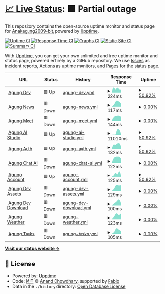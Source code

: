# [📈 Live Status](https://status.agungdev.com): <!--live status--> **🟧 Partial outage**

This repository contains the open-source uptime monitor and status page for [Anakagung2009-bit](https://status.agungdev.com), powered by [Upptime](https://github.com/upptime/upptime).

[![Uptime CI](https://github.com/Anakagung2009-bit/agungdevserverstatus/workflows/Uptime%20CI/badge.svg)](https://github.com/Anakagung2009-bit/agungdevserverstatus/actions?query=workflow%3A%22Uptime+CI%22)
[![Response Time CI](https://github.com/Anakagung2009-bit/agungdevserverstatus/workflows/Response%20Time%20CI/badge.svg)](https://github.com/Anakagung2009-bit/agungdevserverstatus/actions?query=workflow%3A%22Response+Time+CI%22)
[![Graphs CI](https://github.com/Anakagung2009-bit/agungdevserverstatus/workflows/Graphs%20CI/badge.svg)](https://github.com/Anakagung2009-bit/agungdevserverstatus/actions?query=workflow%3A%22Graphs+CI%22)
[![Static Site CI](https://github.com/Anakagung2009-bit/agungdevserverstatus/workflows/Static%20Site%20CI/badge.svg)](https://github.com/Anakagung2009-bit/agungdevserverstatus/actions?query=workflow%3A%22Static+Site+CI%22)
[![Summary CI](https://github.com/Anakagung2009-bit/agungdevserverstatus/workflows/Summary%20CI/badge.svg)](https://github.com/Anakagung2009-bit/agungdevserverstatus/actions?query=workflow%3A%22Summary+CI%22)

With [Upptime](https://upptime.js.org), you can get your own unlimited and free uptime monitor and status page, powered entirely by a GitHub repository. We use [Issues](https://github.com/Anakagung2009-bit/agungdevserverstatus/issues) as incident reports, [Actions](https://github.com/Anakagung2009-bit/agungdevserverstatus/actions) as uptime monitors, and [Pages](https://status.agungdev.com) for the status page.

<!--start: status pages-->
<!-- This summary is generated by Upptime (https://github.com/upptime/upptime) -->
<!-- Do not edit this manually, your changes will be overwritten -->
<!-- prettier-ignore -->
| URL | Status | History | Response Time | Uptime |
| --- | ------ | ------- | ------------- | ------ |
| <img alt="" src="https://icons.duckduckgo.com/ip3/agungdev.com.ico" height="13"> [Agung Dev](https://agungdev.com) | 🟩 Up | [agung-dev.yml](https://github.com/Anakagung2009-bit/agungdevserverstatus/commits/HEAD/history/agung-dev.yml) | <details><summary><img alt="Response time graph" src="./graphs/agung-dev/response-time-week.png" height="20"> 224ms</summary><br><a href="https://status.agungdev.com/history/agung-dev"><img alt="Response time 322" src="https://img.shields.io/endpoint?url=https%3A%2F%2Fraw.githubusercontent.com%2FAnakagung2009-bit%2Fagungdevserverstatus%2FHEAD%2Fapi%2Fagung-dev%2Fresponse-time.json"></a><br><a href="https://status.agungdev.com/history/agung-dev"><img alt="24-hour response time 158" src="https://img.shields.io/endpoint?url=https%3A%2F%2Fraw.githubusercontent.com%2FAnakagung2009-bit%2Fagungdevserverstatus%2FHEAD%2Fapi%2Fagung-dev%2Fresponse-time-day.json"></a><br><a href="https://status.agungdev.com/history/agung-dev"><img alt="7-day response time 224" src="https://img.shields.io/endpoint?url=https%3A%2F%2Fraw.githubusercontent.com%2FAnakagung2009-bit%2Fagungdevserverstatus%2FHEAD%2Fapi%2Fagung-dev%2Fresponse-time-week.json"></a><br><a href="https://status.agungdev.com/history/agung-dev"><img alt="30-day response time 297" src="https://img.shields.io/endpoint?url=https%3A%2F%2Fraw.githubusercontent.com%2FAnakagung2009-bit%2Fagungdevserverstatus%2FHEAD%2Fapi%2Fagung-dev%2Fresponse-time-month.json"></a><br><a href="https://status.agungdev.com/history/agung-dev"><img alt="1-year response time 322" src="https://img.shields.io/endpoint?url=https%3A%2F%2Fraw.githubusercontent.com%2FAnakagung2009-bit%2Fagungdevserverstatus%2FHEAD%2Fapi%2Fagung-dev%2Fresponse-time-year.json"></a></details> | <details><summary><a href="https://status.agungdev.com/history/agung-dev">50.92%</a></summary><a href="https://status.agungdev.com/history/agung-dev"><img alt="All-time uptime 93.60%" src="https://img.shields.io/endpoint?url=https%3A%2F%2Fraw.githubusercontent.com%2FAnakagung2009-bit%2Fagungdevserverstatus%2FHEAD%2Fapi%2Fagung-dev%2Fuptime.json"></a><br><a href="https://status.agungdev.com/history/agung-dev"><img alt="24-hour uptime 100.00%" src="https://img.shields.io/endpoint?url=https%3A%2F%2Fraw.githubusercontent.com%2FAnakagung2009-bit%2Fagungdevserverstatus%2FHEAD%2Fapi%2Fagung-dev%2Fuptime-day.json"></a><br><a href="https://status.agungdev.com/history/agung-dev"><img alt="7-day uptime 50.92%" src="https://img.shields.io/endpoint?url=https%3A%2F%2Fraw.githubusercontent.com%2FAnakagung2009-bit%2Fagungdevserverstatus%2FHEAD%2Fapi%2Fagung-dev%2Fuptime-week.json"></a><br><a href="https://status.agungdev.com/history/agung-dev"><img alt="30-day uptime 87.86%" src="https://img.shields.io/endpoint?url=https%3A%2F%2Fraw.githubusercontent.com%2FAnakagung2009-bit%2Fagungdevserverstatus%2FHEAD%2Fapi%2Fagung-dev%2Fuptime-month.json"></a><br><a href="https://status.agungdev.com/history/agung-dev"><img alt="1-year uptime 93.60%" src="https://img.shields.io/endpoint?url=https%3A%2F%2Fraw.githubusercontent.com%2FAnakagung2009-bit%2Fagungdevserverstatus%2FHEAD%2Fapi%2Fagung-dev%2Fuptime-year.json"></a></details>
| <img alt="" src="https://icons.duckduckgo.com/ip3/news.agungdev.com.ico" height="13"> [Agung News](https://news.agungdev.com) | 🟥 Down | [agung-news.yml](https://github.com/Anakagung2009-bit/agungdevserverstatus/commits/HEAD/history/agung-news.yml) | <details><summary><img alt="Response time graph" src="./graphs/agung-news/response-time-week.png" height="20"> 117ms</summary><br><a href="https://status.agungdev.com/history/agung-news"><img alt="Response time 376" src="https://img.shields.io/endpoint?url=https%3A%2F%2Fraw.githubusercontent.com%2FAnakagung2009-bit%2Fagungdevserverstatus%2FHEAD%2Fapi%2Fagung-news%2Fresponse-time.json"></a><br><a href="https://status.agungdev.com/history/agung-news"><img alt="24-hour response time 87" src="https://img.shields.io/endpoint?url=https%3A%2F%2Fraw.githubusercontent.com%2FAnakagung2009-bit%2Fagungdevserverstatus%2FHEAD%2Fapi%2Fagung-news%2Fresponse-time-day.json"></a><br><a href="https://status.agungdev.com/history/agung-news"><img alt="7-day response time 117" src="https://img.shields.io/endpoint?url=https%3A%2F%2Fraw.githubusercontent.com%2FAnakagung2009-bit%2Fagungdevserverstatus%2FHEAD%2Fapi%2Fagung-news%2Fresponse-time-week.json"></a><br><a href="https://status.agungdev.com/history/agung-news"><img alt="30-day response time 394" src="https://img.shields.io/endpoint?url=https%3A%2F%2Fraw.githubusercontent.com%2FAnakagung2009-bit%2Fagungdevserverstatus%2FHEAD%2Fapi%2Fagung-news%2Fresponse-time-month.json"></a><br><a href="https://status.agungdev.com/history/agung-news"><img alt="1-year response time 376" src="https://img.shields.io/endpoint?url=https%3A%2F%2Fraw.githubusercontent.com%2FAnakagung2009-bit%2Fagungdevserverstatus%2FHEAD%2Fapi%2Fagung-news%2Fresponse-time-year.json"></a></details> | <details><summary><a href="https://status.agungdev.com/history/agung-news">0.00%</a></summary><a href="https://status.agungdev.com/history/agung-news"><img alt="All-time uptime 89.23%" src="https://img.shields.io/endpoint?url=https%3A%2F%2Fraw.githubusercontent.com%2FAnakagung2009-bit%2Fagungdevserverstatus%2FHEAD%2Fapi%2Fagung-news%2Fuptime.json"></a><br><a href="https://status.agungdev.com/history/agung-news"><img alt="24-hour uptime 0.00%" src="https://img.shields.io/endpoint?url=https%3A%2F%2Fraw.githubusercontent.com%2FAnakagung2009-bit%2Fagungdevserverstatus%2FHEAD%2Fapi%2Fagung-news%2Fuptime-day.json"></a><br><a href="https://status.agungdev.com/history/agung-news"><img alt="7-day uptime 0.00%" src="https://img.shields.io/endpoint?url=https%3A%2F%2Fraw.githubusercontent.com%2FAnakagung2009-bit%2Fagungdevserverstatus%2FHEAD%2Fapi%2Fagung-news%2Fuptime-week.json"></a><br><a href="https://status.agungdev.com/history/agung-news"><img alt="30-day uptime 75.94%" src="https://img.shields.io/endpoint?url=https%3A%2F%2Fraw.githubusercontent.com%2FAnakagung2009-bit%2Fagungdevserverstatus%2FHEAD%2Fapi%2Fagung-news%2Fuptime-month.json"></a><br><a href="https://status.agungdev.com/history/agung-news"><img alt="1-year uptime 89.23%" src="https://img.shields.io/endpoint?url=https%3A%2F%2Fraw.githubusercontent.com%2FAnakagung2009-bit%2Fagungdevserverstatus%2FHEAD%2Fapi%2Fagung-news%2Fuptime-year.json"></a></details>
| <img alt="" src="https://icons.duckduckgo.com/ip3/meet.agungdev.com.ico" height="13"> [Agung Meet](https://meet.agungdev.com) | 🟥 Down | [agung-meet.yml](https://github.com/Anakagung2009-bit/agungdevserverstatus/commits/HEAD/history/agung-meet.yml) | <details><summary><img alt="Response time graph" src="./graphs/agung-meet/response-time-week.png" height="20"> 144ms</summary><br><a href="https://status.agungdev.com/history/agung-meet"><img alt="Response time 2423" src="https://img.shields.io/endpoint?url=https%3A%2F%2Fraw.githubusercontent.com%2FAnakagung2009-bit%2Fagungdevserverstatus%2FHEAD%2Fapi%2Fagung-meet%2Fresponse-time.json"></a><br><a href="https://status.agungdev.com/history/agung-meet"><img alt="24-hour response time 131" src="https://img.shields.io/endpoint?url=https%3A%2F%2Fraw.githubusercontent.com%2FAnakagung2009-bit%2Fagungdevserverstatus%2FHEAD%2Fapi%2Fagung-meet%2Fresponse-time-day.json"></a><br><a href="https://status.agungdev.com/history/agung-meet"><img alt="7-day response time 144" src="https://img.shields.io/endpoint?url=https%3A%2F%2Fraw.githubusercontent.com%2FAnakagung2009-bit%2Fagungdevserverstatus%2FHEAD%2Fapi%2Fagung-meet%2Fresponse-time-week.json"></a><br><a href="https://status.agungdev.com/history/agung-meet"><img alt="30-day response time 2146" src="https://img.shields.io/endpoint?url=https%3A%2F%2Fraw.githubusercontent.com%2FAnakagung2009-bit%2Fagungdevserverstatus%2FHEAD%2Fapi%2Fagung-meet%2Fresponse-time-month.json"></a><br><a href="https://status.agungdev.com/history/agung-meet"><img alt="1-year response time 2423" src="https://img.shields.io/endpoint?url=https%3A%2F%2Fraw.githubusercontent.com%2FAnakagung2009-bit%2Fagungdevserverstatus%2FHEAD%2Fapi%2Fagung-meet%2Fresponse-time-year.json"></a></details> | <details><summary><a href="https://status.agungdev.com/history/agung-meet">0.00%</a></summary><a href="https://status.agungdev.com/history/agung-meet"><img alt="All-time uptime 0.00%" src="https://img.shields.io/endpoint?url=https%3A%2F%2Fraw.githubusercontent.com%2FAnakagung2009-bit%2Fagungdevserverstatus%2FHEAD%2Fapi%2Fagung-meet%2Fuptime.json"></a><br><a href="https://status.agungdev.com/history/agung-meet"><img alt="24-hour uptime 0.00%" src="https://img.shields.io/endpoint?url=https%3A%2F%2Fraw.githubusercontent.com%2FAnakagung2009-bit%2Fagungdevserverstatus%2FHEAD%2Fapi%2Fagung-meet%2Fuptime-day.json"></a><br><a href="https://status.agungdev.com/history/agung-meet"><img alt="7-day uptime 0.00%" src="https://img.shields.io/endpoint?url=https%3A%2F%2Fraw.githubusercontent.com%2FAnakagung2009-bit%2Fagungdevserverstatus%2FHEAD%2Fapi%2Fagung-meet%2Fuptime-week.json"></a><br><a href="https://status.agungdev.com/history/agung-meet"><img alt="30-day uptime 1.38%" src="https://img.shields.io/endpoint?url=https%3A%2F%2Fraw.githubusercontent.com%2FAnakagung2009-bit%2Fagungdevserverstatus%2FHEAD%2Fapi%2Fagung-meet%2Fuptime-month.json"></a><br><a href="https://status.agungdev.com/history/agung-meet"><img alt="1-year uptime 0.00%" src="https://img.shields.io/endpoint?url=https%3A%2F%2Fraw.githubusercontent.com%2FAnakagung2009-bit%2Fagungdevserverstatus%2FHEAD%2Fapi%2Fagung-meet%2Fuptime-year.json"></a></details>
| <img alt="" src="https://icons.duckduckgo.com/ip3/aistudio.agungdev.com.ico" height="13"> [Agung AI Studio](https://aistudio.agungdev.com) | 🟩 Up | [agung-ai-studio.yml](https://github.com/Anakagung2009-bit/agungdevserverstatus/commits/HEAD/history/agung-ai-studio.yml) | <details><summary><img alt="Response time graph" src="./graphs/agung-ai-studio/response-time-week.png" height="20"> 11010ms</summary><br><a href="https://status.agungdev.com/history/agung-ai-studio"><img alt="Response time 7282" src="https://img.shields.io/endpoint?url=https%3A%2F%2Fraw.githubusercontent.com%2FAnakagung2009-bit%2Fagungdevserverstatus%2FHEAD%2Fapi%2Fagung-ai-studio%2Fresponse-time.json"></a><br><a href="https://status.agungdev.com/history/agung-ai-studio"><img alt="24-hour response time 1302" src="https://img.shields.io/endpoint?url=https%3A%2F%2Fraw.githubusercontent.com%2FAnakagung2009-bit%2Fagungdevserverstatus%2FHEAD%2Fapi%2Fagung-ai-studio%2Fresponse-time-day.json"></a><br><a href="https://status.agungdev.com/history/agung-ai-studio"><img alt="7-day response time 11010" src="https://img.shields.io/endpoint?url=https%3A%2F%2Fraw.githubusercontent.com%2FAnakagung2009-bit%2Fagungdevserverstatus%2FHEAD%2Fapi%2Fagung-ai-studio%2Fresponse-time-week.json"></a><br><a href="https://status.agungdev.com/history/agung-ai-studio"><img alt="30-day response time 7282" src="https://img.shields.io/endpoint?url=https%3A%2F%2Fraw.githubusercontent.com%2FAnakagung2009-bit%2Fagungdevserverstatus%2FHEAD%2Fapi%2Fagung-ai-studio%2Fresponse-time-month.json"></a><br><a href="https://status.agungdev.com/history/agung-ai-studio"><img alt="1-year response time 7282" src="https://img.shields.io/endpoint?url=https%3A%2F%2Fraw.githubusercontent.com%2FAnakagung2009-bit%2Fagungdevserverstatus%2FHEAD%2Fapi%2Fagung-ai-studio%2Fresponse-time-year.json"></a></details> | <details><summary><a href="https://status.agungdev.com/history/agung-ai-studio">50.92%</a></summary><a href="https://status.agungdev.com/history/agung-ai-studio"><img alt="All-time uptime 60.16%" src="https://img.shields.io/endpoint?url=https%3A%2F%2Fraw.githubusercontent.com%2FAnakagung2009-bit%2Fagungdevserverstatus%2FHEAD%2Fapi%2Fagung-ai-studio%2Fuptime.json"></a><br><a href="https://status.agungdev.com/history/agung-ai-studio"><img alt="24-hour uptime 100.00%" src="https://img.shields.io/endpoint?url=https%3A%2F%2Fraw.githubusercontent.com%2FAnakagung2009-bit%2Fagungdevserverstatus%2FHEAD%2Fapi%2Fagung-ai-studio%2Fuptime-day.json"></a><br><a href="https://status.agungdev.com/history/agung-ai-studio"><img alt="7-day uptime 50.92%" src="https://img.shields.io/endpoint?url=https%3A%2F%2Fraw.githubusercontent.com%2FAnakagung2009-bit%2Fagungdevserverstatus%2FHEAD%2Fapi%2Fagung-ai-studio%2Fuptime-week.json"></a><br><a href="https://status.agungdev.com/history/agung-ai-studio"><img alt="30-day uptime 60.16%" src="https://img.shields.io/endpoint?url=https%3A%2F%2Fraw.githubusercontent.com%2FAnakagung2009-bit%2Fagungdevserverstatus%2FHEAD%2Fapi%2Fagung-ai-studio%2Fuptime-month.json"></a><br><a href="https://status.agungdev.com/history/agung-ai-studio"><img alt="1-year uptime 60.16%" src="https://img.shields.io/endpoint?url=https%3A%2F%2Fraw.githubusercontent.com%2FAnakagung2009-bit%2Fagungdevserverstatus%2FHEAD%2Fapi%2Fagung-ai-studio%2Fuptime-year.json"></a></details>
| <img alt="" src="https://icons.duckduckgo.com/ip3/api.agungdev.com.ico" height="13"> [Agung Auth](https://api.agungdev.com) | 🟩 Up | [agung-auth.yml](https://github.com/Anakagung2009-bit/agungdevserverstatus/commits/HEAD/history/agung-auth.yml) | <details><summary><img alt="Response time graph" src="./graphs/agung-auth/response-time-week.png" height="20"> 132ms</summary><br><a href="https://status.agungdev.com/history/agung-auth"><img alt="Response time 132" src="https://img.shields.io/endpoint?url=https%3A%2F%2Fraw.githubusercontent.com%2FAnakagung2009-bit%2Fagungdevserverstatus%2FHEAD%2Fapi%2Fagung-auth%2Fresponse-time.json"></a><br><a href="https://status.agungdev.com/history/agung-auth"><img alt="24-hour response time 68" src="https://img.shields.io/endpoint?url=https%3A%2F%2Fraw.githubusercontent.com%2FAnakagung2009-bit%2Fagungdevserverstatus%2FHEAD%2Fapi%2Fagung-auth%2Fresponse-time-day.json"></a><br><a href="https://status.agungdev.com/history/agung-auth"><img alt="7-day response time 132" src="https://img.shields.io/endpoint?url=https%3A%2F%2Fraw.githubusercontent.com%2FAnakagung2009-bit%2Fagungdevserverstatus%2FHEAD%2Fapi%2Fagung-auth%2Fresponse-time-week.json"></a><br><a href="https://status.agungdev.com/history/agung-auth"><img alt="30-day response time 134" src="https://img.shields.io/endpoint?url=https%3A%2F%2Fraw.githubusercontent.com%2FAnakagung2009-bit%2Fagungdevserverstatus%2FHEAD%2Fapi%2Fagung-auth%2Fresponse-time-month.json"></a><br><a href="https://status.agungdev.com/history/agung-auth"><img alt="1-year response time 132" src="https://img.shields.io/endpoint?url=https%3A%2F%2Fraw.githubusercontent.com%2FAnakagung2009-bit%2Fagungdevserverstatus%2FHEAD%2Fapi%2Fagung-auth%2Fresponse-time-year.json"></a></details> | <details><summary><a href="https://status.agungdev.com/history/agung-auth">50.92%</a></summary><a href="https://status.agungdev.com/history/agung-auth"><img alt="All-time uptime 95.86%" src="https://img.shields.io/endpoint?url=https%3A%2F%2Fraw.githubusercontent.com%2FAnakagung2009-bit%2Fagungdevserverstatus%2FHEAD%2Fapi%2Fagung-auth%2Fuptime.json"></a><br><a href="https://status.agungdev.com/history/agung-auth"><img alt="24-hour uptime 100.00%" src="https://img.shields.io/endpoint?url=https%3A%2F%2Fraw.githubusercontent.com%2FAnakagung2009-bit%2Fagungdevserverstatus%2FHEAD%2Fapi%2Fagung-auth%2Fuptime-day.json"></a><br><a href="https://status.agungdev.com/history/agung-auth"><img alt="7-day uptime 50.92%" src="https://img.shields.io/endpoint?url=https%3A%2F%2Fraw.githubusercontent.com%2FAnakagung2009-bit%2Fagungdevserverstatus%2FHEAD%2Fapi%2Fagung-auth%2Fuptime-week.json"></a><br><a href="https://status.agungdev.com/history/agung-auth"><img alt="30-day uptime 88.71%" src="https://img.shields.io/endpoint?url=https%3A%2F%2Fraw.githubusercontent.com%2FAnakagung2009-bit%2Fagungdevserverstatus%2FHEAD%2Fapi%2Fagung-auth%2Fuptime-month.json"></a><br><a href="https://status.agungdev.com/history/agung-auth"><img alt="1-year uptime 95.86%" src="https://img.shields.io/endpoint?url=https%3A%2F%2Fraw.githubusercontent.com%2FAnakagung2009-bit%2Fagungdevserverstatus%2FHEAD%2Fapi%2Fagung-auth%2Fuptime-year.json"></a></details>
| <img alt="" src="https://icons.duckduckgo.com/ip3/chatai.agungdev.com.ico" height="13"> [Agung Chat AI](https://chatai.agungdev.com) | 🟥 Down | [agung-chat-ai.yml](https://github.com/Anakagung2009-bit/agungdevserverstatus/commits/HEAD/history/agung-chat-ai.yml) | <details><summary><img alt="Response time graph" src="./graphs/agung-chat-ai/response-time-week.png" height="20"> 122ms</summary><br><a href="https://status.agungdev.com/history/agung-chat-ai"><img alt="Response time 1573" src="https://img.shields.io/endpoint?url=https%3A%2F%2Fraw.githubusercontent.com%2FAnakagung2009-bit%2Fagungdevserverstatus%2FHEAD%2Fapi%2Fagung-chat-ai%2Fresponse-time.json"></a><br><a href="https://status.agungdev.com/history/agung-chat-ai"><img alt="24-hour response time 96" src="https://img.shields.io/endpoint?url=https%3A%2F%2Fraw.githubusercontent.com%2FAnakagung2009-bit%2Fagungdevserverstatus%2FHEAD%2Fapi%2Fagung-chat-ai%2Fresponse-time-day.json"></a><br><a href="https://status.agungdev.com/history/agung-chat-ai"><img alt="7-day response time 122" src="https://img.shields.io/endpoint?url=https%3A%2F%2Fraw.githubusercontent.com%2FAnakagung2009-bit%2Fagungdevserverstatus%2FHEAD%2Fapi%2Fagung-chat-ai%2Fresponse-time-week.json"></a><br><a href="https://status.agungdev.com/history/agung-chat-ai"><img alt="30-day response time 1642" src="https://img.shields.io/endpoint?url=https%3A%2F%2Fraw.githubusercontent.com%2FAnakagung2009-bit%2Fagungdevserverstatus%2FHEAD%2Fapi%2Fagung-chat-ai%2Fresponse-time-month.json"></a><br><a href="https://status.agungdev.com/history/agung-chat-ai"><img alt="1-year response time 1573" src="https://img.shields.io/endpoint?url=https%3A%2F%2Fraw.githubusercontent.com%2FAnakagung2009-bit%2Fagungdevserverstatus%2FHEAD%2Fapi%2Fagung-chat-ai%2Fresponse-time-year.json"></a></details> | <details><summary><a href="https://status.agungdev.com/history/agung-chat-ai">0.00%</a></summary><a href="https://status.agungdev.com/history/agung-chat-ai"><img alt="All-time uptime 89.20%" src="https://img.shields.io/endpoint?url=https%3A%2F%2Fraw.githubusercontent.com%2FAnakagung2009-bit%2Fagungdevserverstatus%2FHEAD%2Fapi%2Fagung-chat-ai%2Fuptime.json"></a><br><a href="https://status.agungdev.com/history/agung-chat-ai"><img alt="24-hour uptime 0.00%" src="https://img.shields.io/endpoint?url=https%3A%2F%2Fraw.githubusercontent.com%2FAnakagung2009-bit%2Fagungdevserverstatus%2FHEAD%2Fapi%2Fagung-chat-ai%2Fuptime-day.json"></a><br><a href="https://status.agungdev.com/history/agung-chat-ai"><img alt="7-day uptime 0.00%" src="https://img.shields.io/endpoint?url=https%3A%2F%2Fraw.githubusercontent.com%2FAnakagung2009-bit%2Fagungdevserverstatus%2FHEAD%2Fapi%2Fagung-chat-ai%2Fuptime-week.json"></a><br><a href="https://status.agungdev.com/history/agung-chat-ai"><img alt="30-day uptime 75.93%" src="https://img.shields.io/endpoint?url=https%3A%2F%2Fraw.githubusercontent.com%2FAnakagung2009-bit%2Fagungdevserverstatus%2FHEAD%2Fapi%2Fagung-chat-ai%2Fuptime-month.json"></a><br><a href="https://status.agungdev.com/history/agung-chat-ai"><img alt="1-year uptime 89.20%" src="https://img.shields.io/endpoint?url=https%3A%2F%2Fraw.githubusercontent.com%2FAnakagung2009-bit%2Fagungdevserverstatus%2FHEAD%2Fapi%2Fagung-chat-ai%2Fuptime-year.json"></a></details>
| <img alt="" src="https://icons.duckduckgo.com/ip3/account.agungdev.com.ico" height="13"> [Agung Account](https://account.agungdev.com) | 🟩 Up | [agung-account.yml](https://github.com/Anakagung2009-bit/agungdevserverstatus/commits/HEAD/history/agung-account.yml) | <details><summary><img alt="Response time graph" src="./graphs/agung-account/response-time-week.png" height="20"> 125ms</summary><br><a href="https://status.agungdev.com/history/agung-account"><img alt="Response time 119" src="https://img.shields.io/endpoint?url=https%3A%2F%2Fraw.githubusercontent.com%2FAnakagung2009-bit%2Fagungdevserverstatus%2FHEAD%2Fapi%2Fagung-account%2Fresponse-time.json"></a><br><a href="https://status.agungdev.com/history/agung-account"><img alt="24-hour response time 50" src="https://img.shields.io/endpoint?url=https%3A%2F%2Fraw.githubusercontent.com%2FAnakagung2009-bit%2Fagungdevserverstatus%2FHEAD%2Fapi%2Fagung-account%2Fresponse-time-day.json"></a><br><a href="https://status.agungdev.com/history/agung-account"><img alt="7-day response time 125" src="https://img.shields.io/endpoint?url=https%3A%2F%2Fraw.githubusercontent.com%2FAnakagung2009-bit%2Fagungdevserverstatus%2FHEAD%2Fapi%2Fagung-account%2Fresponse-time-week.json"></a><br><a href="https://status.agungdev.com/history/agung-account"><img alt="30-day response time 111" src="https://img.shields.io/endpoint?url=https%3A%2F%2Fraw.githubusercontent.com%2FAnakagung2009-bit%2Fagungdevserverstatus%2FHEAD%2Fapi%2Fagung-account%2Fresponse-time-month.json"></a><br><a href="https://status.agungdev.com/history/agung-account"><img alt="1-year response time 119" src="https://img.shields.io/endpoint?url=https%3A%2F%2Fraw.githubusercontent.com%2FAnakagung2009-bit%2Fagungdevserverstatus%2FHEAD%2Fapi%2Fagung-account%2Fresponse-time-year.json"></a></details> | <details><summary><a href="https://status.agungdev.com/history/agung-account">50.92%</a></summary><a href="https://status.agungdev.com/history/agung-account"><img alt="All-time uptime 95.86%" src="https://img.shields.io/endpoint?url=https%3A%2F%2Fraw.githubusercontent.com%2FAnakagung2009-bit%2Fagungdevserverstatus%2FHEAD%2Fapi%2Fagung-account%2Fuptime.json"></a><br><a href="https://status.agungdev.com/history/agung-account"><img alt="24-hour uptime 100.00%" src="https://img.shields.io/endpoint?url=https%3A%2F%2Fraw.githubusercontent.com%2FAnakagung2009-bit%2Fagungdevserverstatus%2FHEAD%2Fapi%2Fagung-account%2Fuptime-day.json"></a><br><a href="https://status.agungdev.com/history/agung-account"><img alt="7-day uptime 50.92%" src="https://img.shields.io/endpoint?url=https%3A%2F%2Fraw.githubusercontent.com%2FAnakagung2009-bit%2Fagungdevserverstatus%2FHEAD%2Fapi%2Fagung-account%2Fuptime-week.json"></a><br><a href="https://status.agungdev.com/history/agung-account"><img alt="30-day uptime 88.71%" src="https://img.shields.io/endpoint?url=https%3A%2F%2Fraw.githubusercontent.com%2FAnakagung2009-bit%2Fagungdevserverstatus%2FHEAD%2Fapi%2Fagung-account%2Fuptime-month.json"></a><br><a href="https://status.agungdev.com/history/agung-account"><img alt="1-year uptime 95.86%" src="https://img.shields.io/endpoint?url=https%3A%2F%2Fraw.githubusercontent.com%2FAnakagung2009-bit%2Fagungdevserverstatus%2FHEAD%2Fapi%2Fagung-account%2Fuptime-year.json"></a></details>
| <img alt="" src="https://icons.duckduckgo.com/ip3/assets.agungdev.com.ico" height="13"> [Agung Dev Assets](https://assets.agungdev.com) | 🟥 Down | [agung-dev-assets.yml](https://github.com/Anakagung2009-bit/agungdevserverstatus/commits/HEAD/history/agung-dev-assets.yml) | <details><summary><img alt="Response time graph" src="./graphs/agung-dev-assets/response-time-week.png" height="20"> 129ms</summary><br><a href="https://status.agungdev.com/history/agung-dev-assets"><img alt="Response time 110" src="https://img.shields.io/endpoint?url=https%3A%2F%2Fraw.githubusercontent.com%2FAnakagung2009-bit%2Fagungdevserverstatus%2FHEAD%2Fapi%2Fagung-dev-assets%2Fresponse-time.json"></a><br><a href="https://status.agungdev.com/history/agung-dev-assets"><img alt="24-hour response time 151" src="https://img.shields.io/endpoint?url=https%3A%2F%2Fraw.githubusercontent.com%2FAnakagung2009-bit%2Fagungdevserverstatus%2FHEAD%2Fapi%2Fagung-dev-assets%2Fresponse-time-day.json"></a><br><a href="https://status.agungdev.com/history/agung-dev-assets"><img alt="7-day response time 129" src="https://img.shields.io/endpoint?url=https%3A%2F%2Fraw.githubusercontent.com%2FAnakagung2009-bit%2Fagungdevserverstatus%2FHEAD%2Fapi%2Fagung-dev-assets%2Fresponse-time-week.json"></a><br><a href="https://status.agungdev.com/history/agung-dev-assets"><img alt="30-day response time 138" src="https://img.shields.io/endpoint?url=https%3A%2F%2Fraw.githubusercontent.com%2FAnakagung2009-bit%2Fagungdevserverstatus%2FHEAD%2Fapi%2Fagung-dev-assets%2Fresponse-time-month.json"></a><br><a href="https://status.agungdev.com/history/agung-dev-assets"><img alt="1-year response time 110" src="https://img.shields.io/endpoint?url=https%3A%2F%2Fraw.githubusercontent.com%2FAnakagung2009-bit%2Fagungdevserverstatus%2FHEAD%2Fapi%2Fagung-dev-assets%2Fresponse-time-year.json"></a></details> | <details><summary><a href="https://status.agungdev.com/history/agung-dev-assets">0.00%</a></summary><a href="https://status.agungdev.com/history/agung-dev-assets"><img alt="All-time uptime 0.00%" src="https://img.shields.io/endpoint?url=https%3A%2F%2Fraw.githubusercontent.com%2FAnakagung2009-bit%2Fagungdevserverstatus%2FHEAD%2Fapi%2Fagung-dev-assets%2Fuptime.json"></a><br><a href="https://status.agungdev.com/history/agung-dev-assets"><img alt="24-hour uptime 0.00%" src="https://img.shields.io/endpoint?url=https%3A%2F%2Fraw.githubusercontent.com%2FAnakagung2009-bit%2Fagungdevserverstatus%2FHEAD%2Fapi%2Fagung-dev-assets%2Fuptime-day.json"></a><br><a href="https://status.agungdev.com/history/agung-dev-assets"><img alt="7-day uptime 0.00%" src="https://img.shields.io/endpoint?url=https%3A%2F%2Fraw.githubusercontent.com%2FAnakagung2009-bit%2Fagungdevserverstatus%2FHEAD%2Fapi%2Fagung-dev-assets%2Fuptime-week.json"></a><br><a href="https://status.agungdev.com/history/agung-dev-assets"><img alt="30-day uptime 1.38%" src="https://img.shields.io/endpoint?url=https%3A%2F%2Fraw.githubusercontent.com%2FAnakagung2009-bit%2Fagungdevserverstatus%2FHEAD%2Fapi%2Fagung-dev-assets%2Fuptime-month.json"></a><br><a href="https://status.agungdev.com/history/agung-dev-assets"><img alt="1-year uptime 0.00%" src="https://img.shields.io/endpoint?url=https%3A%2F%2Fraw.githubusercontent.com%2FAnakagung2009-bit%2Fagungdevserverstatus%2FHEAD%2Fapi%2Fagung-dev-assets%2Fuptime-year.json"></a></details>
| <img alt="" src="https://icons.duckduckgo.com/ip3/dl.agungdev.com.ico" height="13"> [Agung Dev Download](https://dl.agungdev.com) | 🟥 Down | [agung-dev-download.yml](https://github.com/Anakagung2009-bit/agungdevserverstatus/commits/HEAD/history/agung-dev-download.yml) | <details><summary><img alt="Response time graph" src="./graphs/agung-dev-download/response-time-week.png" height="20"> 100ms</summary><br><a href="https://status.agungdev.com/history/agung-dev-download"><img alt="Response time 99" src="https://img.shields.io/endpoint?url=https%3A%2F%2Fraw.githubusercontent.com%2FAnakagung2009-bit%2Fagungdevserverstatus%2FHEAD%2Fapi%2Fagung-dev-download%2Fresponse-time.json"></a><br><a href="https://status.agungdev.com/history/agung-dev-download"><img alt="24-hour response time 61" src="https://img.shields.io/endpoint?url=https%3A%2F%2Fraw.githubusercontent.com%2FAnakagung2009-bit%2Fagungdevserverstatus%2FHEAD%2Fapi%2Fagung-dev-download%2Fresponse-time-day.json"></a><br><a href="https://status.agungdev.com/history/agung-dev-download"><img alt="7-day response time 100" src="https://img.shields.io/endpoint?url=https%3A%2F%2Fraw.githubusercontent.com%2FAnakagung2009-bit%2Fagungdevserverstatus%2FHEAD%2Fapi%2Fagung-dev-download%2Fresponse-time-week.json"></a><br><a href="https://status.agungdev.com/history/agung-dev-download"><img alt="30-day response time 114" src="https://img.shields.io/endpoint?url=https%3A%2F%2Fraw.githubusercontent.com%2FAnakagung2009-bit%2Fagungdevserverstatus%2FHEAD%2Fapi%2Fagung-dev-download%2Fresponse-time-month.json"></a><br><a href="https://status.agungdev.com/history/agung-dev-download"><img alt="1-year response time 99" src="https://img.shields.io/endpoint?url=https%3A%2F%2Fraw.githubusercontent.com%2FAnakagung2009-bit%2Fagungdevserverstatus%2FHEAD%2Fapi%2Fagung-dev-download%2Fresponse-time-year.json"></a></details> | <details><summary><a href="https://status.agungdev.com/history/agung-dev-download">0.00%</a></summary><a href="https://status.agungdev.com/history/agung-dev-download"><img alt="All-time uptime 0.00%" src="https://img.shields.io/endpoint?url=https%3A%2F%2Fraw.githubusercontent.com%2FAnakagung2009-bit%2Fagungdevserverstatus%2FHEAD%2Fapi%2Fagung-dev-download%2Fuptime.json"></a><br><a href="https://status.agungdev.com/history/agung-dev-download"><img alt="24-hour uptime 0.00%" src="https://img.shields.io/endpoint?url=https%3A%2F%2Fraw.githubusercontent.com%2FAnakagung2009-bit%2Fagungdevserverstatus%2FHEAD%2Fapi%2Fagung-dev-download%2Fuptime-day.json"></a><br><a href="https://status.agungdev.com/history/agung-dev-download"><img alt="7-day uptime 0.00%" src="https://img.shields.io/endpoint?url=https%3A%2F%2Fraw.githubusercontent.com%2FAnakagung2009-bit%2Fagungdevserverstatus%2FHEAD%2Fapi%2Fagung-dev-download%2Fuptime-week.json"></a><br><a href="https://status.agungdev.com/history/agung-dev-download"><img alt="30-day uptime 1.38%" src="https://img.shields.io/endpoint?url=https%3A%2F%2Fraw.githubusercontent.com%2FAnakagung2009-bit%2Fagungdevserverstatus%2FHEAD%2Fapi%2Fagung-dev-download%2Fuptime-month.json"></a><br><a href="https://status.agungdev.com/history/agung-dev-download"><img alt="1-year uptime 0.00%" src="https://img.shields.io/endpoint?url=https%3A%2F%2Fraw.githubusercontent.com%2FAnakagung2009-bit%2Fagungdevserverstatus%2FHEAD%2Fapi%2Fagung-dev-download%2Fuptime-year.json"></a></details>
| <img alt="" src="https://icons.duckduckgo.com/ip3/weather.agungdev.com.ico" height="13"> [Agung Weather](https://weather.agungdev.com) | 🟥 Down | [agung-weather.yml](https://github.com/Anakagung2009-bit/agungdevserverstatus/commits/HEAD/history/agung-weather.yml) | <details><summary><img alt="Response time graph" src="./graphs/agung-weather/response-time-week.png" height="20"> 123ms</summary><br><a href="https://status.agungdev.com/history/agung-weather"><img alt="Response time 279" src="https://img.shields.io/endpoint?url=https%3A%2F%2Fraw.githubusercontent.com%2FAnakagung2009-bit%2Fagungdevserverstatus%2FHEAD%2Fapi%2Fagung-weather%2Fresponse-time.json"></a><br><a href="https://status.agungdev.com/history/agung-weather"><img alt="24-hour response time 152" src="https://img.shields.io/endpoint?url=https%3A%2F%2Fraw.githubusercontent.com%2FAnakagung2009-bit%2Fagungdevserverstatus%2FHEAD%2Fapi%2Fagung-weather%2Fresponse-time-day.json"></a><br><a href="https://status.agungdev.com/history/agung-weather"><img alt="7-day response time 123" src="https://img.shields.io/endpoint?url=https%3A%2F%2Fraw.githubusercontent.com%2FAnakagung2009-bit%2Fagungdevserverstatus%2FHEAD%2Fapi%2Fagung-weather%2Fresponse-time-week.json"></a><br><a href="https://status.agungdev.com/history/agung-weather"><img alt="30-day response time 372" src="https://img.shields.io/endpoint?url=https%3A%2F%2Fraw.githubusercontent.com%2FAnakagung2009-bit%2Fagungdevserverstatus%2FHEAD%2Fapi%2Fagung-weather%2Fresponse-time-month.json"></a><br><a href="https://status.agungdev.com/history/agung-weather"><img alt="1-year response time 279" src="https://img.shields.io/endpoint?url=https%3A%2F%2Fraw.githubusercontent.com%2FAnakagung2009-bit%2Fagungdevserverstatus%2FHEAD%2Fapi%2Fagung-weather%2Fresponse-time-year.json"></a></details> | <details><summary><a href="https://status.agungdev.com/history/agung-weather">0.00%</a></summary><a href="https://status.agungdev.com/history/agung-weather"><img alt="All-time uptime 89.18%" src="https://img.shields.io/endpoint?url=https%3A%2F%2Fraw.githubusercontent.com%2FAnakagung2009-bit%2Fagungdevserverstatus%2FHEAD%2Fapi%2Fagung-weather%2Fuptime.json"></a><br><a href="https://status.agungdev.com/history/agung-weather"><img alt="24-hour uptime 0.00%" src="https://img.shields.io/endpoint?url=https%3A%2F%2Fraw.githubusercontent.com%2FAnakagung2009-bit%2Fagungdevserverstatus%2FHEAD%2Fapi%2Fagung-weather%2Fuptime-day.json"></a><br><a href="https://status.agungdev.com/history/agung-weather"><img alt="7-day uptime 0.00%" src="https://img.shields.io/endpoint?url=https%3A%2F%2Fraw.githubusercontent.com%2FAnakagung2009-bit%2Fagungdevserverstatus%2FHEAD%2Fapi%2Fagung-weather%2Fuptime-week.json"></a><br><a href="https://status.agungdev.com/history/agung-weather"><img alt="30-day uptime 75.74%" src="https://img.shields.io/endpoint?url=https%3A%2F%2Fraw.githubusercontent.com%2FAnakagung2009-bit%2Fagungdevserverstatus%2FHEAD%2Fapi%2Fagung-weather%2Fuptime-month.json"></a><br><a href="https://status.agungdev.com/history/agung-weather"><img alt="1-year uptime 89.18%" src="https://img.shields.io/endpoint?url=https%3A%2F%2Fraw.githubusercontent.com%2FAnakagung2009-bit%2Fagungdevserverstatus%2FHEAD%2Fapi%2Fagung-weather%2Fuptime-year.json"></a></details>
| <img alt="" src="https://icons.duckduckgo.com/ip3/tasks.agungdev.com.ico" height="13"> [Agung Tasks](https://tasks.agungdev.com) | 🟥 Down | [agung-tasks.yml](https://github.com/Anakagung2009-bit/agungdevserverstatus/commits/HEAD/history/agung-tasks.yml) | <details><summary><img alt="Response time graph" src="./graphs/agung-tasks/response-time-week.png" height="20"> 105ms</summary><br><a href="https://status.agungdev.com/history/agung-tasks"><img alt="Response time 235" src="https://img.shields.io/endpoint?url=https%3A%2F%2Fraw.githubusercontent.com%2FAnakagung2009-bit%2Fagungdevserverstatus%2FHEAD%2Fapi%2Fagung-tasks%2Fresponse-time.json"></a><br><a href="https://status.agungdev.com/history/agung-tasks"><img alt="24-hour response time 80" src="https://img.shields.io/endpoint?url=https%3A%2F%2Fraw.githubusercontent.com%2FAnakagung2009-bit%2Fagungdevserverstatus%2FHEAD%2Fapi%2Fagung-tasks%2Fresponse-time-day.json"></a><br><a href="https://status.agungdev.com/history/agung-tasks"><img alt="7-day response time 105" src="https://img.shields.io/endpoint?url=https%3A%2F%2Fraw.githubusercontent.com%2FAnakagung2009-bit%2Fagungdevserverstatus%2FHEAD%2Fapi%2Fagung-tasks%2Fresponse-time-week.json"></a><br><a href="https://status.agungdev.com/history/agung-tasks"><img alt="30-day response time 337" src="https://img.shields.io/endpoint?url=https%3A%2F%2Fraw.githubusercontent.com%2FAnakagung2009-bit%2Fagungdevserverstatus%2FHEAD%2Fapi%2Fagung-tasks%2Fresponse-time-month.json"></a><br><a href="https://status.agungdev.com/history/agung-tasks"><img alt="1-year response time 235" src="https://img.shields.io/endpoint?url=https%3A%2F%2Fraw.githubusercontent.com%2FAnakagung2009-bit%2Fagungdevserverstatus%2FHEAD%2Fapi%2Fagung-tasks%2Fresponse-time-year.json"></a></details> | <details><summary><a href="https://status.agungdev.com/history/agung-tasks">0.00%</a></summary><a href="https://status.agungdev.com/history/agung-tasks"><img alt="All-time uptime 89.15%" src="https://img.shields.io/endpoint?url=https%3A%2F%2Fraw.githubusercontent.com%2FAnakagung2009-bit%2Fagungdevserverstatus%2FHEAD%2Fapi%2Fagung-tasks%2Fuptime.json"></a><br><a href="https://status.agungdev.com/history/agung-tasks"><img alt="24-hour uptime 0.00%" src="https://img.shields.io/endpoint?url=https%3A%2F%2Fraw.githubusercontent.com%2FAnakagung2009-bit%2Fagungdevserverstatus%2FHEAD%2Fapi%2Fagung-tasks%2Fuptime-day.json"></a><br><a href="https://status.agungdev.com/history/agung-tasks"><img alt="7-day uptime 0.00%" src="https://img.shields.io/endpoint?url=https%3A%2F%2Fraw.githubusercontent.com%2FAnakagung2009-bit%2Fagungdevserverstatus%2FHEAD%2Fapi%2Fagung-tasks%2Fuptime-week.json"></a><br><a href="https://status.agungdev.com/history/agung-tasks"><img alt="30-day uptime 75.73%" src="https://img.shields.io/endpoint?url=https%3A%2F%2Fraw.githubusercontent.com%2FAnakagung2009-bit%2Fagungdevserverstatus%2FHEAD%2Fapi%2Fagung-tasks%2Fuptime-month.json"></a><br><a href="https://status.agungdev.com/history/agung-tasks"><img alt="1-year uptime 89.15%" src="https://img.shields.io/endpoint?url=https%3A%2F%2Fraw.githubusercontent.com%2FAnakagung2009-bit%2Fagungdevserverstatus%2FHEAD%2Fapi%2Fagung-tasks%2Fuptime-year.json"></a></details>

<!--end: status pages-->

[**Visit our status website →**](https://status.agungdev.com)

## 📄 License

- Powered by: [Upptime](https://github.com/upptime/upptime)
- Code: [MIT](./LICENSE) © [Anand Chowdhary](https://anandchowdhary.com), supported by [Pabio](https://pabio.com)
- Data in the `./history` directory: [Open Database License](https://opendatacommons.org/licenses/odbl/1-0/)

